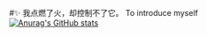 #✨ 我点燃了火，却控制不了它。
To introduce myself
[![Anurag's GitHub stats](https://github-readme-stats.vercel.app/api?username=xiaoshaziYA)](https://github.com/xiaoshaziYA/github-readme-stats)
